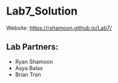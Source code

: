 # Lab7_Solution

Website: https://rshamoon.github.io/Lab7/

## Lab Partners:
- Ryan Shamoon
- Asya Balas
- Brian Tran


